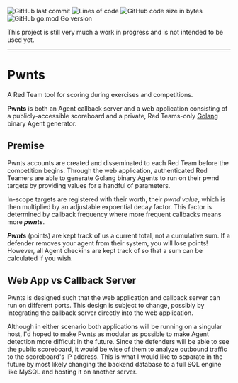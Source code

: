 ![GitHub last commit](https://img.shields.io/github/last-commit/s-christian/pwnts?style=flat&logo=github)
![Lines of code](https://img.shields.io/tokei/lines/github/s-christian/pwnts?style=flat&logo=github)
![GitHub code size in bytes](https://img.shields.io/github/languages/code-size/s-christian/pwnts?style=flat&logo=github)
![GitHub go.mod Go version](https://img.shields.io/github/go-mod/go-version/s-christian/pwnts?style=flat&logo=go)

This project is still very much a work in progress and is not intended to be used yet.

---

# Pwnts

A Red Team tool for scoring during exercises and competitions.

**Pwnts** is both an Agent callback server and a web application consisting of a publicly-accessible scoreboard and a private, Red Teams-only [Golang](https://golang.org/) binary Agent generator.

## Premise

Pwnts accounts are created and disseminated to each Red Team before the competition begins. Through the web application, authenticated Red Teamers are able to generate Golang binary Agents to run on their pwnd targets by providing values for a handful of parameters.

In-scope targets are registered with their worth, their *pwnd value*, which is then multiplied by an adjustable expoential decay factor. This factor is determined by callback frequency where more frequent callbacks means more ***pwnts***.

***Pwnts*** (points) are kept track of us a current total, not a cumulative sum. If a defender removes your agent from their system, you will lose points! However, all Agent checkins are kept track of so that a sum can be calculated if you wish.

## Web App vs Callback Server

Pwnts is designed such that the web application and callback server can run on different ports. This design is subject to change, possibly by integrating the callback server directly into the web application.

Although in either scenario both applications will be running on a singular host, I'd hoped to make Pwnts as modular as possible to make Agent detection more difficult in the future. Since the defenders will be able to see the public scoreboard, it would be wise of them to analyze outbound traffic to the scoreboard's IP address. This is what I would like to separate in the future by most likely changing the backend database to a full SQL engine like MySQL and hosting it on another server.